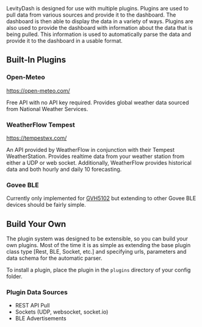 
<ml-generated>
LevityDash is designed for use with multiple plugins.  Plugins are used to pull data from various sources and provide it to the dashboard.  The dashboard is then able to display the data in a variety of ways.  Plugins are also used to provide the dashboard with information about the data that is being pulled.  This information is used to automatically parse the data and provide it to the dashboard in a usable format.
</ml-generated>

## Built-In Plugins  <!-- {docsify-ignore} -->

### Open-Meteo  <!-- {docsify-ignore} -->

https://open-meteo.com/

Free API with no API key required. Provides global weather data sourced from National Weather Services.

### WeatherFlow Tempest  <!-- {docsify-ignore} -->

https://tempestwx.com/

An API provided by WeatherFlow in conjunction with their Tempest WeatherStation.
Provides realtime data from your weather station from either a UDP or web socket.
Additionally, WeatherFlow provides historical data and both hourly and daily 10 forecasting.

### Govee BLE  <!-- {docsify-ignore} -->

Currently only implemented for [GVH5102](https://www.amazon.com/Govee-Hygrometer-Thermometer-Temperature-Notification/dp/B087313N8F?th=1) but extending to other Govee BLE devices should be fairly simple.

## Build Your Own  <!-- {docsify-ignore} -->

The plugin system was designed to be extensible, so you can build your own plugins. Most of the time it is as simple as extending the base plugin class type [Rest, BLE, Socket, etc.] and specifying urls, parameters and data schema
for the automatic parser.

To install a plugin, place the plugin in the `plugins` directory of your config folder.

### Plugin Data Sources  <!-- {docsify-ignore} -->

- REST API Pull
- Sockets (UDP, websocket, socket.io)
- BLE Advertisements